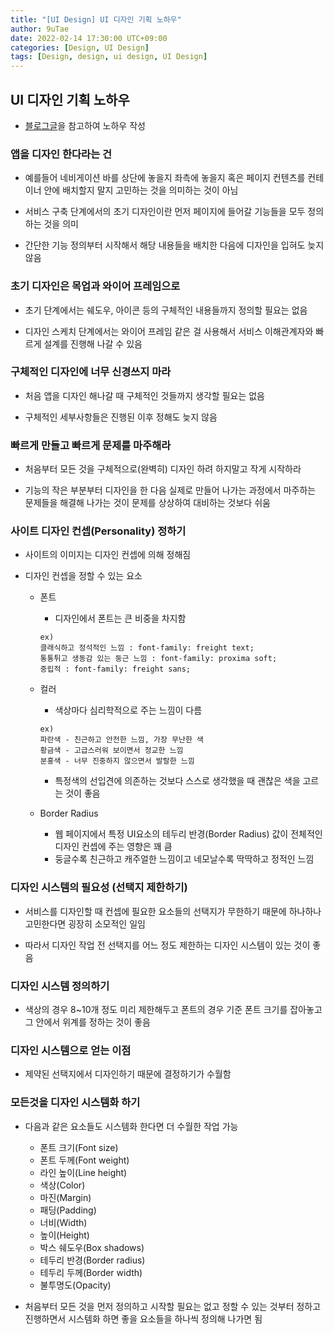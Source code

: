 ```yaml
---
title: "[UI Design] UI 디자인 기획 노하우"
author: 9uTae
date: 2022-02-14 17:30:00 UTC+09:00
categories: [Design, UI Design]
tags: [Design, design, ui design, UI Design]
---
```


## UI 디자인 기획 노하우

- [블로그글](https://joshua1988.github.io/web-development/design/ui-for-developers/)을 참고하여 노하우 작성

### 앱을 디자인 한다라는 건

- 예를들어 네비게이션 바를 상단에 놓을지 좌측에 놓을지 혹은 페이지 컨텐츠를 컨테이너 안에 배치할지 말지 고민하는 것을 의미하는 것이 아님

- 서비스 구축 단계에서의 초기 디자인이란 먼저 페이지에 들어갈 기능들을 모두 정의하는 것을 의미

- 간단한 기능 정의부터 시작해서 해당 내용들을 배치한 다음에 디자인을 입혀도 늦지 않음

### 초기 디자인은 목업과 와이어 프레임으로

- 초기 단계에서는 쉐도우, 아이콘 등의 구체적인 내용들까지 정의할 필요는 없음

- 디자인 스케치 단계에서는 와이어 프레임 같은 걸 사용해서 서비스 이해관계자와 빠르게 설계를 진행해 나갈 수 있음

### 구체적인 디자인에 너무 신경쓰지 마라

- 처음 앱을 디자인 해나갈 때 구체적인 것들까지 생각할 필요는 없음

- 구체적인 세부사항들은 진행된 이후 정해도 늦지 않음

### 빠르게 만들고 빠르게 문제를 마주해라

- 처음부터 모든 것을 구체적으로(완벽히) 디자인 하려 하지말고 작게 시작하라

- 기능의 작은 부분부터 디자인을 한 다음 실제로 만들어 나가는 과정에서 마주하는 문제들을 해결해 나가는 것이 문제를 상상하여 대비하는 것보다 쉬움

### 사이트 디자인 컨셉(Personality) 정하기

- 사이트의 이미지는 디자인 컨셉에 의해 정해짐

- 디자인 컨셉을 정할 수 있는 요소
    - 폰트
        - 디자인에서 폰트는 큰 비중을 차지함

        ```
        ex)
        클래식하고 정석적인 느낌 : font-family: freight text;
        통통튀고 생동감 있는 둥근 느낌 : font-family: proxima soft;
        중립적 : font-family: freight sans;
        ```

    - 컬러
        - 색상마다 심리학적으로 주는 느낌이 다름
        
        ```
        ex)
        파란색 - 친근하고 안전한 느낌, 가장 무난한 색
        황금색 - 고급스러워 보이면서 정교한 느낌
        분홍색 - 너무 진중하지 않으면서 발랄한 느낌
        ```

        - 특정색의 선입견에 의존하는 것보다 스스로 생각했을 때 괜찮은 색을 고르는 것이 좋음

    - Border Radius
        - 웹 페이지에서 특정 UI요소의 테두리 반경(Border Radius) 값이 전체적인 디자인 컨셉에 주는 영향은 꽤 큼
        - 둥글수록 친근하고 캐주얼한 느낌이고 네모날수록 딱딱하고 정적인 느낌

### 디자인 시스템의 필요성 (선택지 제한하기)

- 서비스를 디자인할 때 컨셉에 필요한 요소들의 선택지가 무한하기 때문에 하나하나 고민한다면 굉장히 소모적인 일임 

- 따라서 디자인 작업 전 선택지를 어느 정도 제한하는 디자인 시스템이 있는 것이 좋음

### 디자인 시스템 정의하기

- 색상의 경우 8~10개 정도 미리 제한해두고 폰트의 경우 기준 폰트 크기를 잡아놓고 그 안에서 위계를 정하는 것이 좋음

### 디자인 시스템으로 얻는 이점

- 제약된 선택지에서 디자인하기 때문에 결정하기가 수월함

### 모든것을 디자인 시스템화 하기

- 다음과 같은 요소들도 시스템화 한다면 더 수월한 작업 가능
    - 폰트 크기(Font size)
    - 폰트 두께(Font weight)
    - 라인 높이(Line height)
    - 색상(Color)
    - 마진(Margin)
    - 패딩(Padding)
    - 너비(Width)
    - 높이(Height)
    - 박스 쉐도우(Box shadows)
    - 테두리 반경(Border radius)
    - 테두리 두께(Border width)
    - 불투명도(Opacity)

- 처음부터 모든 것을 먼저 정의하고 시작할 필요는 없고 정할 수 있는 것부터 정하고 진행하면서 시스템화 하면 좋을 요소들을 하나씩 정의해 나가면 됨